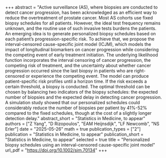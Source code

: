 +++
abstract = "Active surveillance (AS), where biopsies are conducted to detect cancer progression, has been acknowledged as an efficient way to reduce the overtreatment of prostate cancer. Most AS cohorts use fixed biopsy schedules for all patients. However, the ideal test frequency remains unknown, and the routine use of such invasive tests burdens the patients. An emerging idea is to generate personalized biopsy schedules based on each patient’s progression-specific risk. To achieve that, we propose the interval-censored cause-specific joint model (ICJM), which models the impact of longitudinal biomarkers on cancer progression while considering the competing event of early treatment initiation. The underlying likelihood function incorporates the interval censoring of cancer progression, the competing risk of treatment, and the uncertainty about whether cancer progression occurred since the last biopsy in patients who are right-censored or experience the competing event. The model can produce patient-specific risk profiles until a horizon time. If the risk exceeds a certain threshold, a biopsy is conducted. The optimal threshold can be chosen by balancing two indicators of the biopsy schedules: the expected number of biopsies and the expected delay in detecting cancer progression. A simulation study showed that our personalized schedules could considerably reduce the number of biopsies per patient by 41%-52% compared to the fixed schedules, though at the cost of a slightly longer detection delay."
abstract_short = "Statistics in Medicine, to appear"
authors = ["Z Yang", "D Rizopoulos", "EAM Heijnsdijk", "LF Newcomb", "NS Erler"]
date = "2025-05-26"
math = true
publication_types = ["2"]
publication = "Statistics in Medicine, to appear"
publication_short = "Statistics in Medicine, to appear"
selected = true
title = "Personalized biopsy schedules using an interval-censored cause-specific joint model"
url_pdf = "https://doi.org/10.1002/sim.70134"
+++